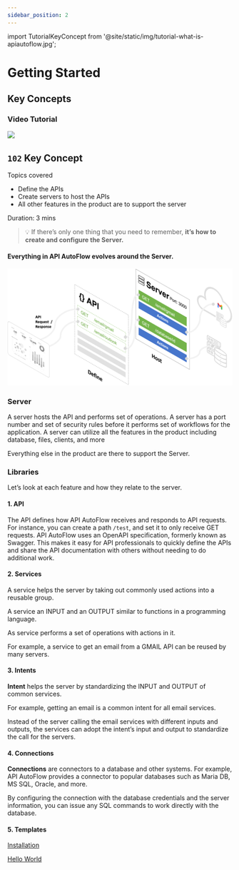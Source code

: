 ```yaml
---
sidebar_position: 2
---
```

import TutorialKeyConcept from '@site/static/img/tutorial-what-is-apiautoflow.jpg';

# Getting Started
## Key Concepts

### Video Tutorial
<div class="videoBlock">
    <div class="videoLeft">
        <div class="videoWrapper">
            <a href="../../../docs/Tutorial/#102-key-concept-installation-and-hello-world"><img src={TutorialKeyConcept} /></a>
        </div>
    </div>
    <div class="videoRight">
        <div class="videoText">
            <h2><code>102</code> Key Concept</h2>
            <p>Topics covered</p>
                <ul>
                    <li>Define the APIs</li>
                    <li>Create servers to host the APIs</li>
                    <li>All other features in the product are to support the server</li>
                </ul>
            <p>Duration:  3 mins</p>
        </div>
    </div>
    <div class="videoClearer"></div>
</div>


> 💡 If there’s only one thing that you need to remember, 
> **it’s how to create and configure the Server.**

#### Everything in API AutoFlow evolves around the Server.

![Picture1.png](Picture1.png)

### Server

A server hosts the API and performs set of operations.  A server has a port number and set of security rules before it performs set of workflows for the application.  A server can utilize all the features in the product including database, files, clients, and more

Everything else in the product are there to support the Server.

### Libraries

Let’s look at each feature and how they relate to the server.

#### 1. API

The API defines how API AutoFlow receives and responds to API requests. For instance, you can create a path `/test`, and set it to only receive GET requests. API AutoFlow uses an OpenAPI specification, formerly known as Swagger. This makes it easy for API professionals to quickly define the APIs and share the API documentation with others without needing to do additional work.

#### 2. Services

A service helps the server by taking out commonly used actions into a reusable group.

A service an INPUT and an OUTPUT similar to functions in a programming language.

As service performs a set of operations with actions in it.

For example, a service to get an email from a GMAIL API can be reused by many servers.

#### 3. Intents

**Intent** helps the server by standardizing the INPUT and OUTPUT of common services.  

For example, getting an email is a common intent for all email services. 

Instead of the server calling the email services with different inputs and outputs, the services can adopt the intent’s input and output to standardize the call for the servers.

#### 4. Connections

**Connections** are connectors to a database and other systems.  For example, API AutoFlow provides a connector to popular databases such as Maria DB, MS SQL, Oracle, and more.

By configuring the connection with the database credentials and the server information, you can issue any SQL commands to work directly with the database.

#### 5. Templates

[Installation](Installation)

[Hello World](Hello%20World)